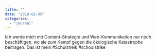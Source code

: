 ```yaml
---
title: ""
date: "2019-02-05"
categories: 
  - "journal"
---
```


Ich werde mich mit Content-Strategie und Web-Kommunikation nur noch beschäftigen, wo sie zum Kampf gegen die ökologische Katastrophe beitragen. Das ist mein #Schulstreik #schoolstrike
